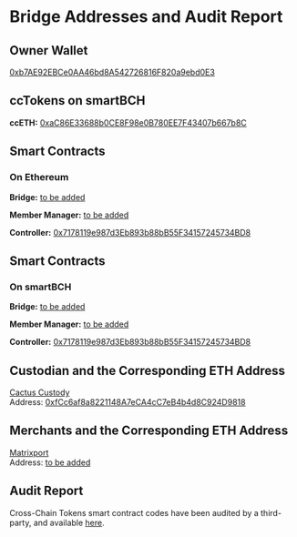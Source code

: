 # Bridge Addresses and Audit Report

## Owner Wallet
[0xb7AE92EBCe0AA46bd8A542726816F820a9ebd0E3](https://etherscan.io/address/0xb7AE92EBCe0AA46bd8A542726816F820a9ebd0E3)


## ccTokens on smartBCH
**ccETH:** [0xaC86E33688b0CE8F98e0B780EE7F43407b667b8C](https://www.smartscan.cash/address/0xaC86E33688b0CE8F98e0B780EE7F43407b667b8C)


## Smart Contracts 
### On Ethereum
**Bridge:** [to be added](https://etherscan.io/address)

**Member Manager:** [to be added](https://etherscan.io/address)

**Controller:** [0x7178119e987d3Eb893b88bB55F34157245734BD8](https://etherscan.io/address/0x7178119e987d3Eb893b88bB55F34157245734BD8)


## Smart Contracts 
### On smartBCH
**Bridge:** [to be added](https://etherscan.io/address)

**Member Manager:** [to be added](https://etherscan.io/address)

**Controller:** [0x7178119e987d3Eb893b88bB55F34157245734BD8](https://www.smartscan.cash/address/0x7178119e987d3Eb893b88bB55F34157245734BD8)


## Custodian and the Corresponding ETH Address
[Cactus Custody](https://www.mycactus.com)         
Address: [0xfCc6af8a8221148A7eCA4cC7eB4b4d8C924D9818](https://etherscan.io/address/0xfCc6af8a8221148A7eCA4cC7eB4b4d8C924D9818)


## Merchants and the Corresponding ETH Address
[Matrixport](https://www.matrixport.com)            
Address: [to be added](https://etherscan.io/address)


## Audit Report
Cross-Chain Tokens smart contract codes have been audited by a third-party, and available [here](https://www.crosschain.network/PeckShield-Audit-Report-ccTokens-v1.0.pdf).
